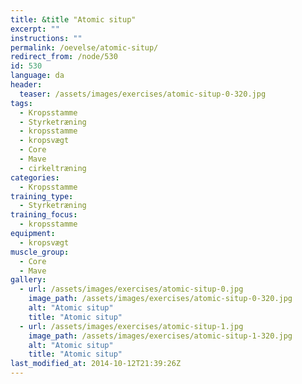 ```yaml
---
title: &title "Atomic situp"
excerpt: ""
instructions: ""
permalink: /oevelse/atomic-situp/
redirect_from: /node/530
id: 530
language: da
header:
  teaser: /assets/images/exercises/atomic-situp-0-320.jpg
tags:
  - Kropsstamme
  - Styrketræning
  - kropsstamme
  - kropsvægt
  - Core
  - Mave
  - cirkeltræning
categories:
  - Kropsstamme
training_type: 
  - Styrketræning
training_focus: 
  - kropsstamme
equipment:
  - kropsvægt
muscle_group:
  - Core
  - Mave
gallery:
  - url: /assets/images/exercises/atomic-situp-0.jpg
    image_path: /assets/images/exercises/atomic-situp-0-320.jpg
    alt: "Atomic situp"
    title: "Atomic situp"
  - url: /assets/images/exercises/atomic-situp-1.jpg
    image_path: /assets/images/exercises/atomic-situp-1-320.jpg
    alt: "Atomic situp"
    title: "Atomic situp"
last_modified_at: 2014-10-12T21:39:26Z
---
```

